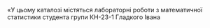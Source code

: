 «У цьому каталозі містяться лабораторні роботи з математичної
статистики студента групи КН-23-1 Гладкого Івана 
